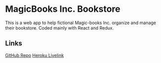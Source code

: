 # MagicBooks Inc. Bookstore
This is a web app to help fictional Magic-books Inc. organize and manage their bookstore. Coded mainly with React and Redux.

## Links
[GitHub Repo](https://github.com/NewIncome/bookstore)
[Heroku Livelink](https://magicbooksinc-bookstore.herokuapp.com/)



